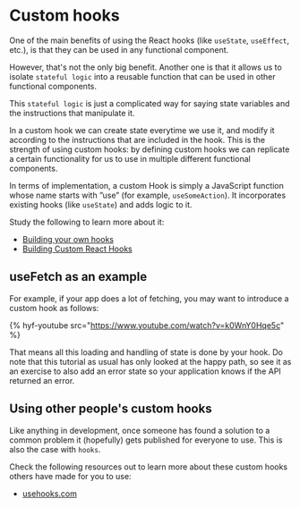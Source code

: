 # Custom hooks

One of the main benefits of using the React hooks (like `useState`, `useEffect`, etc.), is that they can be used in any functional component.

However, that's not the only big benefit. Another one is that it allows us to isolate `stateful logic` into a reusable function that can be used in other functional components.

This `stateful logic` is just a complicated way for saying state variables and the instructions that manipulate it.

In a custom hook we can create state everytime we use it, and modify it according to the instructions that are included in the hook. This is the strength of using custom hooks: by defining custom hooks we can replicate a certain functionality for us to use in multiple different functional components.

In terms of implementation, a custom Hook is simply a JavaScript function whose name starts with ”use” (for example, `useSomeAction`). It incorporates existing hooks (like `useState`) and adds logic to it.

Study the following to learn more about it:

- [Building your own hooks](https://reactjs.org/docs/hooks-custom.html)
- [Building Custom React Hooks](https://medium.com/prototyped/building-custom-react-hooks-f6aad8567825)

## useFetch as an example

For example, if your app does a lot of fetching, you may want to introduce a custom hook as follows:

{% hyf-youtube src="https://www.youtube.com/watch?v=k0WnY0Hqe5c" %}

That means all this loading and handling of state is done by your hook. Do note that this tutorial as usual has only looked at the happy path, so see it as an exercise to also add an error state so your application knows if the API returned an error.

## Using other people's custom hooks

Like anything in development, once someone has found a solution to a common problem it (hopefully) gets published for everyone to use. This is also the case with `hooks`.

Check the following resources out to learn more about these custom hooks others have made for you to use:

- [usehooks.com](https://usehooks.com/)

